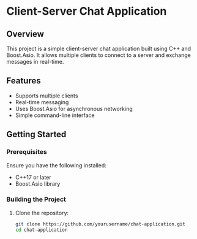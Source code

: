 # Client-Server Chat Application

## Overview

This project is a simple client-server chat application built using C++ and Boost.Asio. It allows multiple clients to connect to a server and exchange messages in real-time.

## Features

- Supports multiple clients
- Real-time messaging
- Uses Boost.Asio for asynchronous networking
- Simple command-line interface

## Getting Started

### Prerequisites

Ensure you have the following installed:

- C++17 or later
- Boost.Asio library

### Building the Project

1. Clone the repository:

   ```sh
   git clone https://github.com/yourusername/chat-application.git
   cd chat-application
